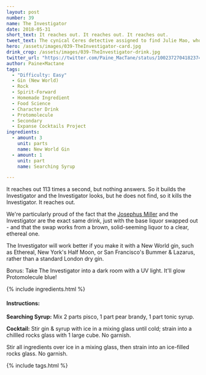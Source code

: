 ```yaml
---
layout: post
number: 39
name: The Investigator
date: 2018-05-31
short_text: It reaches out. It reaches out. It reaches out.
tweet_text: The cynical Ceres detective assigned to find Julie Mao, who found more than he bargained for... and something new, that has his face and voice.
hero: /assets/images/039-TheInvestigator-card.jpg
drink_crop: /assets/images/039-TheInvestigator-drink.jpg
twitter_url: "https://twitter.com/Paine_MacTane/status/1002372704182374401"
author: Paine×Mactane
tags: 
  - "Difficulty: Easy"
  - Gin (New World)
  - Rock
  - Spirit-Forward
  - Homemade Ingredient
  - Food Science
  - Character Drink
  - Protomolecule
  - Secondary
  - Expanse Cocktails Project
ingredients:
  - amount: 3
    unit: parts
    name: New World Gin
  - amount: 1
    unit: part
    name: Searching Syrup

---
```


It reaches out 113 times a second, but nothing answers. So it builds the Investigator and the Investigator looks, but he does not find, so it kills the Investigator. It reaches out. 

We're particularly proud of the fact that the [Josephus Miller](/cocktails/2018/05/31/josephus-miller/) and the Investigator are the exact same drink, just with the base liquor swapped out - and that the swap works from a brown, solid-seeming liquor to a clear, ethereal one.

The Investigator will work better if you make it with a New World gin, such as Ethereal, New York's Half Moon, or San Francisco's Bummer & Lazarus, rather than a standard London dry gin.

Bonus: Take The Investigator into a dark room with a UV light. It'll glow Protomolecule blue!

{% include ingredients.html %}

#### Instructions:

<strong>Searching Syrup:</strong> Mix 2 parts pisco, 1 part pear brandy, 1 part tonic syrup.

<strong>Cocktail:</strong> Stir gin & syrup with ice in a mixing glass until cold; strain into a chillled rocks glass with 1 large cube. No garnish. 

Stir all ingredients over ice in a mixing glass, then strain into an ice-filled rocks glass. No garnish.

{% include tags.html %}
